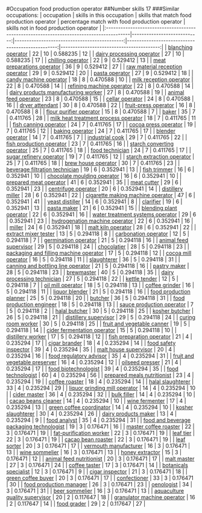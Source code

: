 #Occupation food production operator
##Number skills 17
###Similar occupations:
| occupation                                                                              |   skills in this occupation |   skills that match food production operator |   percentage match with food production operator |   skills not in food production operator |
|:----------------------------------------------------------------------------------------|----------------------------:|---------------------------------------------:|-------------------------------------------------:|-----------------------------------------:|
| [blanching operator](blanching_operator.md)                                             |                          22 |                                           10 |                                         0.588235 |                                       12 |
| [dairy processing operator](dairy_processing_operator.md)                               |                          27 |                                           10 |                                         0.588235 |                                       17 |
| [chilling operator](chilling_operator.md)                                               |                          22 |                                            9 |                                         0.529412 |                                       13 |
| [meat preparations operator](meat_preparations_operator.md)                             |                          36 |                                            9 |                                         0.529412 |                                       27 |
| [raw material reception operator](raw_material_reception_operator.md)                   |                          29 |                                            9 |                                         0.529412 |                                       20 |
| [pasta operator](pasta_operator.md)                                                     |                          27 |                                            9 |                                         0.529412 |                                       18 |
| [candy machine operator](candy_machine_operator.md)                                     |                          18 |                                            8 |                                         0.470588 |                                       10 |
| [milk reception operator](milk_reception_operator.md)                                   |                          22 |                                            8 |                                         0.470588 |                                       14 |
| [refining machine operator](refining_machine_operator.md)                               |                          22 |                                            8 |                                         0.470588 |                                       14 |
| [dairy products manufacturing worker](dairy_products_manufacturing_worker.md)           |                          27 |                                            8 |                                         0.470588 |                                       19 |
| [animal feed operator](animal_feed_operator.md)                                         |                          23 |                                            8 |                                         0.470588 |                                       15 |
| [cellar operator](cellar_operator.md)                                                   |                          24 |                                            8 |                                         0.470588 |                                       16 |
| [dryer attendant](dryer_attendant.md)                                                   |                          30 |                                            8 |                                         0.470588 |                                       22 |
| [fruit-press operator](fruit-press_operator.md)                                         |                          16 |                                            8 |                                         0.470588 |                                        8 |
| [flour purifier operator](flour_purifier_operator.md)                                   |                          15 |                                            8 |                                         0.470588 |                                        7 |
| [baker](baker.md)                                                                       |                          35 |                                            7 |                                         0.411765 |                                       28 |
| [milk heat treatment process operator](milk_heat_treatment_process_operator.md)         |                          18 |                                            7 |                                         0.411765 |                                       11 |
| [fish canning operator](fish_canning_operator.md)                                       |                          24 |                                            7 |                                         0.411765 |                                       17 |
| [cocoa press operator](cocoa_press_operator.md)                                         |                          19 |                                            7 |                                         0.411765 |                                       12 |
| [baking operator](baking_operator.md)                                                   |                          24 |                                            7 |                                         0.411765 |                                       17 |
| [blender operator](blender_operator.md)                                                 |                          14 |                                            7 |                                         0.411765 |                                        7 |
| [industrial cook](industrial_cook.md)                                                   |                          29 |                                            7 |                                         0.411765 |                                       22 |
| [fish production operator](fish_production_operator.md)                                 |                          23 |                                            7 |                                         0.411765 |                                       16 |
| [starch converting operator](starch_converting_operator.md)                             |                          25 |                                            7 |                                         0.411765 |                                       18 |
| [food technician](food_technician.md)                                                   |                          24 |                                            7 |                                         0.411765 |                                       17 |
| [sugar refinery operator](sugar_refinery_operator.md)                                   |                          19 |                                            7 |                                         0.411765 |                                       12 |
| [starch extraction operator](starch_extraction_operator.md)                             |                          25 |                                            7 |                                         0.411765 |                                       18 |
| [brew house operator](brew_house_operator.md)                                           |                          30 |                                            7 |                                         0.411765 |                                       23 |
| [beverage filtration technician](beverage_filtration_technician.md)                     |                          19 |                                            6 |                                         0.352941 |                                       13 |
| [fish trimmer](fish_trimmer.md)                                                         |                          16 |                                            6 |                                         0.352941 |                                       10 |
| [chocolate moulding operator](chocolate_moulding_operator.md)                           |                          16 |                                            6 |                                         0.352941 |                                       10 |
| [prepared meat operator](prepared_meat_operator.md)                                     |                          41 |                                            6 |                                         0.352941 |                                       35 |
| [meat cutter](meat_cutter.md)                                                           |                          29 |                                            6 |                                         0.352941 |                                       23 |
| [centrifuge operator](centrifuge_operator.md)                                           |                          20 |                                            6 |                                         0.352941 |                                       14 |
| [distillery miller](distillery_miller.md)                                               |                          28 |                                            6 |                                         0.352941 |                                       22 |
| [cigarette making machine operator](cigarette_making_machine_operator.md)               |                          47 |                                            6 |                                         0.352941 |                                       41 |
| [yeast distiller](yeast_distiller.md)                                                   |                          14 |                                            6 |                                         0.352941 |                                        8 |
| [clarifier](clarifier.md)                                                               |                          19 |                                            6 |                                         0.352941 |                                       13 |
| [pasta maker](pasta_maker.md)                                                           |                          21 |                                            6 |                                         0.352941 |                                       15 |
| [blending plant operator](blending_plant_operator.md)                                   |                          22 |                                            6 |                                         0.352941 |                                       16 |
| [water treatment systems operator](water_treatment_systems_operator.md)                 |                          29 |                                            6 |                                         0.352941 |                                       23 |
| [hydrogenation machine operator](hydrogenation_machine_operator.md)                     |                          22 |                                            6 |                                         0.352941 |                                       16 |
| [miller](miller.md)                                                                     |                          24 |                                            6 |                                         0.352941 |                                       18 |
| [malt kiln operator](malt_kiln_operator.md)                                             |                          28 |                                            6 |                                         0.352941 |                                       22 |
| [extract mixer tester](extract_mixer_tester.md)                                         |                          13 |                                            5 |                                         0.294118 |                                        8 |
| [carbonation operator](carbonation_operator.md)                                         |                          12 |                                            5 |                                         0.294118 |                                        7 |
| [germination operator](germination_operator.md)                                         |                          21 |                                            5 |                                         0.294118 |                                       16 |
| [animal feed supervisor](animal_feed_supervisor.md)                                     |                          29 |                                            5 |                                         0.294118 |                                       24 |
| [chocolatier](chocolatier.md)                                                           |                          28 |                                            5 |                                         0.294118 |                                       23 |
| [packaging and filling machine operator](packaging_and_filling_machine_operator.md)     |                          17 |                                            5 |                                         0.294118 |                                       12 |
| [cocoa mill operator](cocoa_mill_operator.md)                                           |                          16 |                                            5 |                                         0.294118 |                                       11 |
| [slaughterer](slaughterer.md)                                                           |                          36 |                                            5 |                                         0.294118 |                                       31 |
| [canning and bottling line operator](canning_and_bottling_line_operator.md)             |                          21 |                                            5 |                                         0.294118 |                                       16 |
| [pastry maker](pastry_maker.md)                                                         |                          28 |                                            5 |                                         0.294118 |                                       23 |
| [brewmaster](brewmaster.md)                                                             |                          40 |                                            5 |                                         0.294118 |                                       35 |
| [dairy processing technician](dairy_processing_technician.md)                           |                          27 |                                            5 |                                         0.294118 |                                       22 |
| [kettle tender](kettle_tender.md)                                                       |                          12 |                                            5 |                                         0.294118 |                                        7 |
| [oil mill operator](oil_mill_operator.md)                                               |                          18 |                                            5 |                                         0.294118 |                                       13 |
| [coffee grinder](coffee_grinder.md)                                                     |                          16 |                                            5 |                                         0.294118 |                                       11 |
| [liquor blender](liquor_blender.md)                                                     |                          21 |                                            5 |                                         0.294118 |                                       16 |
| [food production planner](food_production_planner.md)                                   |                          25 |                                            5 |                                         0.294118 |                                       20 |
| [butcher](butcher.md)                                                                   |                          36 |                                            5 |                                         0.294118 |                                       31 |
| [food production engineer](food_production_engineer.md)                                 |                          18 |                                            5 |                                         0.294118 |                                       13 |
| [sauce production operator](sauce_production_operator.md)                               |                           7 |                                            5 |                                         0.294118 |                                        2 |
| [halal butcher](halal_butcher.md)                                                       |                          30 |                                            5 |                                         0.294118 |                                       25 |
| [kosher butcher](kosher_butcher.md)                                                     |                          26 |                                            5 |                                         0.294118 |                                       21 |
| [distillery supervisor](distillery_supervisor.md)                                       |                          29 |                                            5 |                                         0.294118 |                                       24 |
| [curing room worker](curing_room_worker.md)                                             |                          30 |                                            5 |                                         0.294118 |                                       25 |
| [fruit and vegetable canner](fruit_and_vegetable_canner.md)                             |                          19 |                                            5 |                                         0.294118 |                                       14 |
| [cider fermentation operator](cider_fermentation_operator.md)                           |                          15 |                                            5 |                                         0.294118 |                                       10 |
| [distillery worker](distillery_worker.md)                                               |                          17 |                                            5 |                                         0.294118 |                                       12 |
| [fish preparation operator](fish_preparation_operator.md)                               |                          21 |                                            4 |                                         0.235294 |                                       17 |
| [cigar brander](cigar_brander.md)                                                       |                          18 |                                            4 |                                         0.235294 |                                       14 |
| [food safety inspector](food_safety_inspector.md)                                       |                          39 |                                            4 |                                         0.235294 |                                       35 |
| [malt house supervisor](malt_house_supervisor.md)                                       |                          20 |                                            4 |                                         0.235294 |                                       16 |
| [food regulatory advisor](food_regulatory_advisor.md)                                   |                          35 |                                            4 |                                         0.235294 |                                       31 |
| [fruit and vegetable preserver](fruit_and_vegetable_preserver.md)                       |                          16 |                                            4 |                                         0.235294 |                                       12 |
| [oilseed presser](oilseed_presser.md)                                                   |                          21 |                                            4 |                                         0.235294 |                                       17 |
| [food biotechnologist](food_biotechnologist.md)                                         |                          39 |                                            4 |                                         0.235294 |                                       35 |
| [food technologist](food_technologist.md)                                               |                          60 |                                            4 |                                         0.235294 |                                       56 |
| [prepared meals nutritionist](prepared_meals_nutritionist.md)                           |                          23 |                                            4 |                                         0.235294 |                                       19 |
| [coffee roaster](coffee_roaster.md)                                                     |                          18 |                                            4 |                                         0.235294 |                                       14 |
| [halal slaughterer](halal_slaughterer.md)                                               |                          33 |                                            4 |                                         0.235294 |                                       29 |
| [liquor grinding mill operator](liquor_grinding_mill_operator.md)                       |                          14 |                                            4 |                                         0.235294 |                                       10 |
| [cider master](cider_master.md)                                                         |                          36 |                                            4 |                                         0.235294 |                                       32 |
| [bulk filler](bulk_filler.md)                                                           |                          14 |                                            4 |                                         0.235294 |                                       10 |
| [cacao beans cleaner](cacao_beans_cleaner.md)                                           |                          14 |                                            4 |                                         0.235294 |                                       10 |
| [wine fermenter](wine_fermenter.md)                                                     |                          17 |                                            4 |                                         0.235294 |                                       13 |
| [green coffee coordinator](green coffee coordinator.md)                                 |                          14 |                                            4 |                                         0.235294 |                                       10 |
| [kosher slaughterer](kosher_slaughterer.md)                                             |                          30 |                                            4 |                                         0.235294 |                                       26 |
| [dairy products maker](dairy_products_maker.md)                                         |                          13 |                                            4 |                                         0.235294 |                                        9 |
| [food analyst](food_analyst.md)                                                         |                          35 |                                            4 |                                         0.235294 |                                       31 |
| [food and beverage packaging technologist](food_and_beverage_packaging_technologist.md) |                          19 |                                            3 |                                         0.176471 |                                       16 |
| [master coffee roaster](master_coffee_roaster.md)                                       |                          22 |                                            3 |                                         0.176471 |                                       19 |
| [fat-purification worker](fat-purification_worker.md)                                   |                          22 |                                            3 |                                         0.176471 |                                       19 |
| [leaf tier](leaf_tier.md)                                                               |                          22 |                                            3 |                                         0.176471 |                                       19 |
| [cacao bean roaster](cacao_bean_roaster.md)                                             |                          22 |                                            3 |                                         0.176471 |                                       19 |
| [leaf sorter](leaf_sorter.md)                                                           |                          20 |                                            3 |                                         0.176471 |                                       17 |
| [vermouth manufacturer](vermouth_manufacturer.md)                                       |                          16 |                                            3 |                                         0.176471 |                                       13 |
| [wine sommelier](wine_sommelier.md)                                                     |                          16 |                                            3 |                                         0.176471 |                                       13 |
| [honey extractor](honey_extractor.md)                                                   |                          15 |                                            3 |                                         0.176471 |                                       12 |
| [animal feed nutritionist](animal_feed_nutritionist.md)                                 |                          20 |                                            3 |                                         0.176471 |                                       17 |
| [malt master](malt_master.md)                                                           |                          27 |                                            3 |                                         0.176471 |                                       24 |
| [coffee taster](coffee_taster.md)                                                       |                          17 |                                            3 |                                         0.176471 |                                       14 |
| [botanicals specialist](botanicals_specialist.md)                                       |                          12 |                                            3 |                                         0.176471 |                                        9 |
| [cigar inspector](cigar_inspector.md)                                                   |                          21 |                                            3 |                                         0.176471 |                                       18 |
| [green coffee buyer](green_coffee_buyer.md)                                             |                          20 |                                            3 |                                         0.176471 |                                       17 |
| [confectioner](confectioner.md)                                                         |                          33 |                                            3 |                                         0.176471 |                                       30 |
| [food production manager](food_production_manager.md)                                   |                          26 |                                            3 |                                         0.176471 |                                       23 |
| [oenologist](oenologist.md)                                                             |                          34 |                                            3 |                                         0.176471 |                                       31 |
| [beer sommelier](beer_sommelier.md)                                                     |                          16 |                                            3 |                                         0.176471 |                                       13 |
| [aquaculture quality supervisor](aquaculture_quality_supervisor.md)                     |                          20 |                                            2 |                                         0.117647 |                                       18 |
| [granulator machine operator](granulator_machine_operator.md)                           |                          16 |                                            2 |                                         0.117647 |                                       14 |
| [food grader](food_grader.md)                                                           |                          29 |                                            2 |                                         0.117647 |                                       27 |
